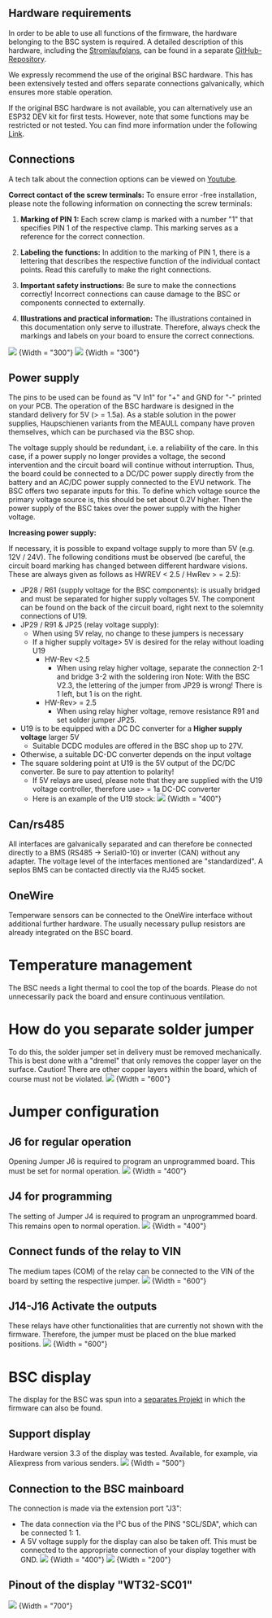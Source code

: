 ## Hardware requirements
In order to be able to use all functions of the firmware, the hardware belonging to the BSC system is required. A detailed description of this hardware, including the [Stromlaufplans](https://github.com/shining-man/bsc_hw/blob/main/circuit.pdf?raw=true), can be found in a separate [GitHub-Repository](https://github.com/shining-man/bsc_hw).

We expressly recommend the use of the original BSC hardware. This has been extensively tested and offers separate connections galvanically, which ensures more stable operation.

If the original BSC hardware is not available, you can alternatively use an ESP32 DEV kit for first tests. However, note that some functions may be restricted or not tested. You can find more information under the following [Link](BSC_ohne_orig_hardware.md).

## Connections
A tech talk about the connection options can be viewed on [Youtube](https://youtu.be/zwu_jJifkF4?si=2ktcM57JjkR39Dph).

**Correct contact of the screw terminals:**
To ensure error -free installation, please note the following information on connecting the screw terminals:

  1. **Marking of PIN 1:**
Each screw clamp is marked with a number "1" that specifies PIN 1 of the respective clamp. This marking serves as a reference for the correct connection.

  2. **Labeling the functions:**
In addition to the marking of PIN 1, there is a lettering that describes the respective function of the individual contact points. Read this carefully to make the right connections.

  3. **Important safety instructions:**
Be sure to make the connections correctly!
Incorrect connections can cause damage to the BSC or components connected to externally.

  4. **Illustrations and practical information:**
The illustrations contained in this documentation only serve to illustrate. Therefore, always check the markings and labels on your board to ensure the correct connections.

![](img/hardware/hw_stecker_9pol.png) {Width = "300"}
![](img/hardware/hw_stecker_6pol.png) {Width = "300"}

## Power supply
The pins to be used can be found as "V In1" for "+" and GND for "-" printed on your PCB. The operation of the BSC hardware is designed in the standard delivery for 5V (> = 1.5a). As a stable solution in the power supplies, Haupschienen variants from the MEAULL company have proven themselves, which can be purchased via the BSC shop.

The voltage supply should be redundant, i.e. a reliability of the care. In this case, if a power supply no longer provides a voltage, the second intervention and the circuit board will continue without interruption. Thus, the board could be connected to a DC/DC power supply directly from the battery and an AC/DC power supply connected to the EVU network. The BSC offers two separate inputs for this. To define which voltage source the primary voltage source is, this should be set about 0.2V higher. Then the power supply of the BSC takes over the power supply with the higher voltage.

**Increasing power supply:**

If necessary, it is possible to expand voltage supply to more than 5V (e.g. 12V / 24V). The following conditions must be observed (be careful, the circuit board marking has changed between different hardware visions. These are always given as follows as HWREV < 2.5 / HwRev > = 2.5):

* JP28 / R61 (supply voltage for the BSC components): is usually bridged and must be separated for higher supply voltages 5V.
The component can be found on the back of the circuit board, right next to the solemnity connections of U19.
* JP29 / R91 & JP25 (relay voltage supply):
  * When using 5V relay, no change to these jumpers is necessary
  * If a higher supply voltage> 5V is desired for the relay without loading U19
    * HW-Rev <2.5
      * When using relay higher voltage, separate the connection 2-1 and bridge 3-2 with the soldering iron
Note: With the BSC V2.3, the lettering of the jumper from JP29 is wrong! There is 1 left, but 1 is on the right.
    * HW-Rev> = 2.5
      * When using relay higher voltage, remove resistance R91 and set solder jumper JP25.
* U19 is to be equipped with a DC DC converter for a **Higher supply voltage** larger 5V
  * Suitable DCDC modules are offered in the BSC shop up to 27V.
* Otherwise, a suitable DC-DC converter depends on the input voltage
* The square soldering point at U19 is the 5V output of the DC/DC converter. Be sure to pay attention to polarity!
  * If 5V relays are used, please note that they are supplied with the U19 voltage controller, therefore use> = 1a DC-DC converter
  * Here is an example of the U19 stock:
![](img/hardware/hw_bestueckung_u19.jpg) {Width = "400"}

## Can/rs485
All interfaces are galvanically separated and can therefore be connected directly to a BMS (RS485 -> Serial0-10) or inverter (CAN) without any adapter.
The voltage level of the interfaces mentioned are "standardized".
A seplos BMS can be contacted directly via the RJ45 socket.

## OneWire
Temperware sensors can be connected to the OneWire interface without additional further hardware.
The usually necessary pullup resistors are already integrated on the BSC board.


# Temperature management
The BSC needs a light thermal to cool the top of the boards.
Please do not unnecessarily pack the board and ensure continuous ventilation.


# How do you separate solder jumper
To do this, the solder jumper set in delivery must be removed mechanically.
This is best done with a "dremel" that only removes the copper layer on the surface.
Caution! There are other copper layers within the board, which of course must not be violated.
![](img/hardware/hw_trennen_loetjumper.jpg) {Width = "600"}

# Jumper configuration

## J6 for regular operation
Opening Jumper J6 is required to program an unprogrammed board.
This must be set for normal operation.
![](img/hardware/hw_jumper_j6.png) {Width = "400"}

## J4 for programming
The setting of Jumper J4 is required to program an unprogrammed board.
This remains open to normal operation.
![](img/hardware/hw_jumper_j4.png) {Width = "400"}

## Connect funds of the relay to VIN
The medium tapes (COM) of the relay can be connected to the VIN of the board by setting the respective jumper.
![](img/hardware/hw_relais_vin.png) {Width = "600"}

## J14-J16 Activate the outputs
These relays have other functionalities that are currently not shown with the firmware.
Therefore, the jumper must be placed on the blue marked positions.
![](img/hardware/hw_relais_jumper_j14_j16.png) {Width = "600"}

# BSC display
The display for the BSC was spun into a [separates Projekt](https://github.com/shining-man/bsc_display) in which the firmware can also be found.

## Support display
Hardware version 3.3 of the display was tested.
Available, for example, via Aliexpress from various senders.
![](img/hardware/hw_display.png) {Width = "500"}

## Connection to the BSC mainboard
The connection is made via the extension port "J3":

* The data connection via the I²C bus of the PINS "SCL/SDA", which can be connected 1: 1.
* A 5V voltage supply for the display can also be taken off. This must be connected to the appropriate connection of your display together with GND.
![](img/hardware/hw_display_stecker_j3.png) {Width = "400"}
![](img/hardware/hw_display_stecker_j3_2.png) {Width = "200"}

## Pinout of the display "WT32-SC01"
![](img/hardware/hw_pinout_display_wt32sc01.png) {Width = "700"}
